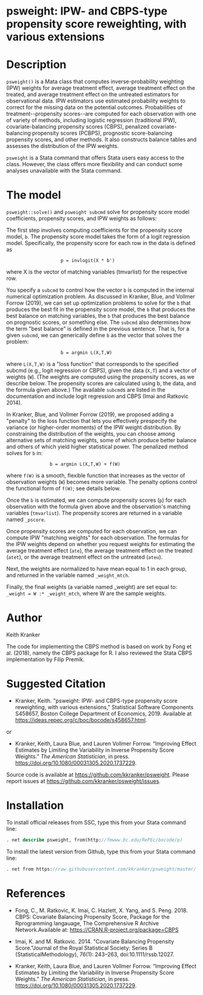 # psweight: IPW- and CBPS-type propensity score reweighting, with various extensions

# Description

`psweight()` is a Mata class that computes inverse-probability weighting (IPW)
weights for average treatment effect, average treatment effect on the treated,
and average treatment effect on the untreated estimators for observational data.
IPW estimators use estimated probability weights to correct for the missing data on the
potential outcomes. Probabilities of treatment--propensity scores--are
computed for each observation with one of variety of methods, including
logistic regression (traditional IPW), covariate-balancing propensity scores
(CBPS), penalized covariate-balancing propensity scores (PCBPS), prognostic score-balancing
propensity scores, and other methods.  It also constructs balance tables and
assesses the distribution of the IPW weights.

`psweight` is a Stata command that offers Stata users easy access to the class.
However, the class offers more flexibility and can conduct some analyses
unavailable with the Stata command.

# The model

`psweight::solve()` and `psweight subcmd` solve for propensity score model
coefficients, propensity scores, and IPW weights as follows:

The first step involves computing coefficients for the propensity
score model, `b`.  The propensity score model takes the form of a logit
regression model.  Specifically, the propensity score for each row in
the data is defined as

```
                    p = invlogit(X * b')
```

where X is the vector of matching variables (tmvarlist) for the
respective row.

You specify a `subcmd` to control how the vector `b` is computed in the
internal numerical optimization problem.  As discussed in Kranker,
Blue, and Vollmer Forrow (2019), we can set up optimization problems
to solve for the `b` that produces the best fit in the propensity score
model, the `b` that produces the best balance on matching variables, the `b`
that produces the best balance on prognostic scores, or something
else.  The `subcmd` also determines how the term "best balance" is
defined in the previous sentence.  That is, for a given `subcmd`, we
can generically define `b` as the vector that solves the problem:

```
                    b = argmin L(X,T,W)
```

where `L(X,T,W)` is a "loss function" that corresponds to the specified
subcmd (e.g., logit regression or CBPS), given the data (`X,T`) and a
vector of weights (`W`).  (The weights are computed using the propensity
scores, as we describe below.  The propensity scores are calculated
using b, the data, and the formula given above.) The available `subcmd`s
are listed in the documentation and include logit regression and
CBPS (Imai and Ratkovic 2014).

In Kranker, Blue, and Vollmer Forrow (2019), we proposed adding a
"penalty" to the loss function that lets you effectively
prespecify the variance (or higher-order moments) of the IPW weight
distribution.  By constraining the distribution of the weights, you
can choose among alternative sets of matching weights, some of which
produce better balance and others of which yield higher statistical
power.  The penalized method solves for `b` in:

```
                b = argmin L(X,T,W) + f(W)
```

where `f(W)` is a smooth, flexible function that increases as the vector
of observation weights (`W`) becomes more variable.  The penalty
options control the functional form of `f(W)`; see details below.

Once the `b` is estimated, we can compute propensity scores (`p`) for
each observation with the formula given above and the observation's
matching variables (`tmvarlist`).  The propensity scores are returned
in a variable named `_pscore`.

Once propensity scores are computed for each observation, we can
compute IPW "matching weights" for each observation.  The formulas
for the IPW weights depend on whether you request weights for
estimating the average treatment effect (`ate`), the average treatment
effect on the treated (`atet`), or the average treatment effect on the
untreated (`ateu`).

Next, the weights are normalized to have mean equal to 1 in each
group, and returned in the variable named `_weight_mtch`.

Finally, the final weights (a variable named _weight) are set equal
to: `_weight = W :* _weight_mtch`, where W are the sample weights.


# Author

Keith Kranker

The code for implementing the CBPS method is based on work by Fong et al.
(2018), namely the CBPS package for R.  I also reviewed the Stata CBPS
implementation by Filip Premik.


# Suggested Citation

* Kranker, Keith. "psweight: IPW- and CBPS-type propensity score reweighting, with various extensions," Statistical Software Components S458657, Boston College Department of Economics, 2019. Available at https://ideas.repec.org/c/boc/bocode/s458657.html.

or

* Kranker, Keith, Laura Blue, and Lauren Vollmer Forrow. “Improving Effect Estimates by Limiting the Variability in Inverse Propensity Score Weights.” _The American Statistician_, in press. https://doi.org/10.1080/00031305.2020.1737229.

Source code is available at https://github.com/kkranker/psweight.
Please report issues at  https://github.com/kkranker/psweight/issues.

# Installation

To install official releases from SSC, type this from your Stata command line:

```stata
. net describe psweight, from(http://fmwww.bc.edu/RePEc/bocode/p)
```

To install the latest version from Github, type this from your Stata command line:

```stata
. net from https://raw.githubusercontent.com/kkranker/psweight/master/
```


# References

* Fong, C., M. Ratkovic, K. Imai, C. Hazlett, X. Yang, and S. Peng.  2018. CBPS: Covariate Balancing Propensity Score, Package for the Rprogramming langauage, The Comprehensive R Archive Network.Available at: https://CRAN.R-project.org/package=CBPS

* Imai, K. and M. Ratkovic.  2014.  "Covariate Balancing Propensity Score."Journal of the Royal Statistical Society: Series B (StatisticalMethodology), 76(1): 243–263, doi:10.1111/rssb.12027.

* Kranker, Keith, Laura Blue, and Lauren Vollmer Forrow. “Improving Effect Estimates by Limiting the Variability in Inverse Propensity Score Weights.” _The American Statistician_, in press. https://doi.org/10.1080/00031305.2020.1737229.
